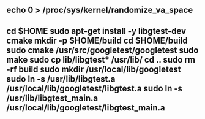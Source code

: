 
echo 0 > /proc/sys/kernel/randomize_va_space
---
cd $HOME
sudo apt-get install -y libgtest-dev cmake
mkdir -p $HOME/build
cd $HOME/build
sudo cmake /usr/src/googletest/googletest
sudo make
sudo cp lib/libgtest* /usr/lib/
cd ..
sudo rm -rf build
sudo mkdir /usr/local/lib/googletest
sudo ln -s /usr/lib/libgtest.a /usr/local/lib/googletest/libgtest.a
sudo ln -s /usr/lib/libgtest_main.a /usr/local/lib/googletest/libgtest_main.a
---
